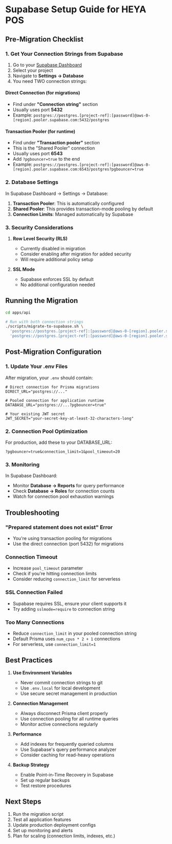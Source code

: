 # Supabase Setup Guide for HEYA POS

## Pre-Migration Checklist

### 1. Get Your Connection Strings from Supabase

1. Go to your [Supabase Dashboard](https://app.supabase.com)
2. Select your project
3. Navigate to **Settings → Database**
4. You need TWO connection strings:

#### Direct Connection (for migrations)
- Find under **"Connection string"** section
- Usually uses port **5432**
- Example: `postgres://postgres.[project-ref]:[password]@aws-0-[region].pooler.supabase.com:5432/postgres`

#### Transaction Pooler (for runtime)
- Find under **"Transaction pooler"** section
- This is the "Shared Pooler" connection
- Usually uses port **6543**
- Add `?pgbouncer=true` to the end
- Example: `postgres://postgres.[project-ref]:[password]@aws-0-[region].pooler.supabase.com:6543/postgres?pgbouncer=true`

### 2. Database Settings

In Supabase Dashboard → Settings → Database:

1. **Transaction Pooler**: This is automatically configured
2. **Shared Pooler**: This provides transaction-mode pooling by default
3. **Connection Limits**: Managed automatically by Supabase

### 3. Security Considerations

1. **Row Level Security (RLS)**
   - Currently disabled in migration
   - Consider enabling after migration for added security
   - Will require additional policy setup

2. **SSL Mode**
   - Supabase enforces SSL by default
   - No additional configuration needed

## Running the Migration

```bash
cd apps/api

# Run with both connection strings
./scripts/migrate-to-supabase.sh \
  'postgres://postgres.[project-ref]:[password]@aws-0-[region].pooler.supabase.com:5432/postgres' \
  'postgres://postgres.[project-ref]:[password]@aws-0-[region].pooler.supabase.com:6543/postgres?pgbouncer=true'
```

## Post-Migration Configuration

### 1. Update Your .env Files

After migration, your `.env` should contain:
```env
# Direct connection for Prisma migrations
DIRECT_URL="postgres://..."

# Pooled connection for application runtime
DATABASE_URL="postgres://...?pgbouncer=true"

# Your existing JWT secret
JWT_SECRET="your-secret-key-at-least-32-characters-long"
```

### 2. Connection Pool Optimization

For production, add these to your DATABASE_URL:
```
?pgbouncer=true&connection_limit=1&pool_timeout=20
```

### 3. Monitoring

In Supabase Dashboard:
- Monitor **Database → Reports** for query performance
- Check **Database → Roles** for connection counts
- Watch for connection pool exhaustion warnings

## Troubleshooting

### "Prepared statement does not exist" Error
- You're using transaction pooling for migrations
- Use the direct connection (port 5432) for migrations

### Connection Timeout
- Increase `pool_timeout` parameter
- Check if you're hitting connection limits
- Consider reducing `connection_limit` for serverless

### SSL Connection Failed
- Supabase requires SSL, ensure your client supports it
- Try adding `sslmode=require` to connection string

### Too Many Connections
- Reduce `connection_limit` in your pooled connection string
- Default Prisma uses `num_cpus * 2 + 1` connections
- For serverless, use `connection_limit=1`

## Best Practices

1. **Use Environment Variables**
   - Never commit connection strings to git
   - Use `.env.local` for local development
   - Use secure secret management in production

2. **Connection Management**
   - Always disconnect Prisma client properly
   - Use connection pooling for all runtime queries
   - Monitor active connections regularly

3. **Performance**
   - Add indexes for frequently queried columns
   - Use Supabase's query performance analyzer
   - Consider caching for read-heavy operations

4. **Backup Strategy**
   - Enable Point-in-Time Recovery in Supabase
   - Set up regular backups
   - Test restore procedures

## Next Steps

1. Run the migration script
2. Test all application features
3. Update production deployment configs
4. Set up monitoring and alerts
5. Plan for scaling (connection limits, indexes, etc.)